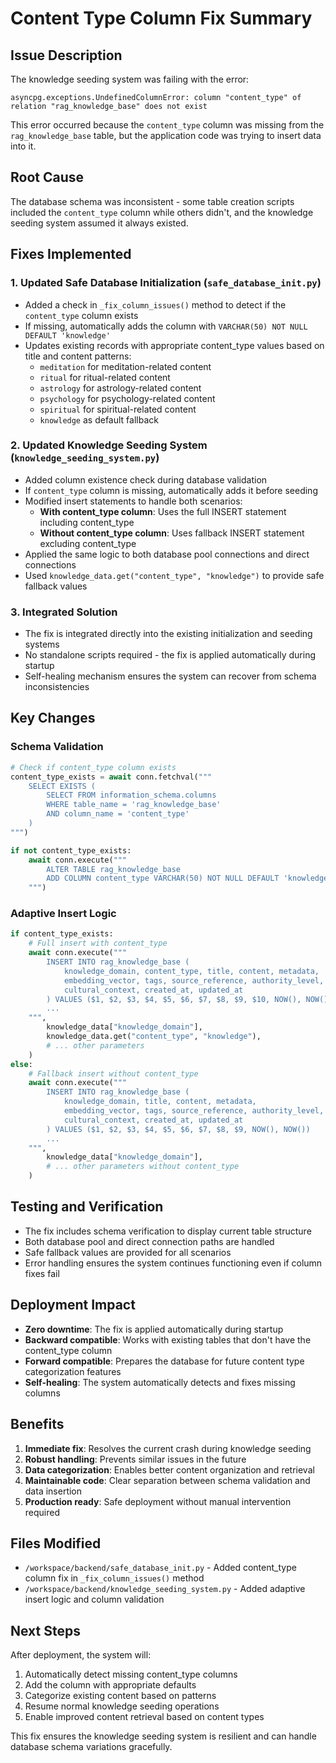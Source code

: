 # Content Type Column Fix Summary

## Issue Description
The knowledge seeding system was failing with the error:
```
asyncpg.exceptions.UndefinedColumnError: column "content_type" of relation "rag_knowledge_base" does not exist
```

This error occurred because the `content_type` column was missing from the `rag_knowledge_base` table, but the application code was trying to insert data into it.

## Root Cause
The database schema was inconsistent - some table creation scripts included the `content_type` column while others didn't, and the knowledge seeding system assumed it always existed.

## Fixes Implemented

### 1. Updated Safe Database Initialization (`safe_database_init.py`)
- Added a check in `_fix_column_issues()` method to detect if the `content_type` column exists
- If missing, automatically adds the column with `VARCHAR(50) NOT NULL DEFAULT 'knowledge'`
- Updates existing records with appropriate content_type values based on title and content patterns:
  - `meditation` for meditation-related content
  - `ritual` for ritual-related content
  - `astrology` for astrology-related content
  - `psychology` for psychology-related content
  - `spiritual` for spiritual-related content
  - `knowledge` as default fallback

### 2. Updated Knowledge Seeding System (`knowledge_seeding_system.py`)
- Added column existence check during database validation
- If `content_type` column is missing, automatically adds it before seeding
- Modified insert statements to handle both scenarios:
  - **With content_type column**: Uses the full INSERT statement including content_type
  - **Without content_type column**: Uses fallback INSERT statement excluding content_type
- Applied the same logic to both database pool connections and direct connections
- Used `knowledge_data.get("content_type", "knowledge")` to provide safe fallback values

### 3. Integrated Solution
- The fix is integrated directly into the existing initialization and seeding systems
- No standalone scripts required - the fix is applied automatically during startup
- Self-healing mechanism ensures the system can recover from schema inconsistencies

## Key Changes

### Schema Validation
```python
# Check if content_type column exists
content_type_exists = await conn.fetchval("""
    SELECT EXISTS (
        SELECT FROM information_schema.columns 
        WHERE table_name = 'rag_knowledge_base' 
        AND column_name = 'content_type'
    )
""")

if not content_type_exists:
    await conn.execute("""
        ALTER TABLE rag_knowledge_base 
        ADD COLUMN content_type VARCHAR(50) NOT NULL DEFAULT 'knowledge'
    """)
```

### Adaptive Insert Logic
```python
if content_type_exists:
    # Full insert with content_type
    await conn.execute("""
        INSERT INTO rag_knowledge_base (
            knowledge_domain, content_type, title, content, metadata,
            embedding_vector, tags, source_reference, authority_level,
            cultural_context, created_at, updated_at
        ) VALUES ($1, $2, $3, $4, $5, $6, $7, $8, $9, $10, NOW(), NOW())
        ...
    """, 
        knowledge_data["knowledge_domain"],
        knowledge_data.get("content_type", "knowledge"),
        # ... other parameters
    )
else:
    # Fallback insert without content_type
    await conn.execute("""
        INSERT INTO rag_knowledge_base (
            knowledge_domain, title, content, metadata,
            embedding_vector, tags, source_reference, authority_level,
            cultural_context, created_at, updated_at
        ) VALUES ($1, $2, $3, $4, $5, $6, $7, $8, $9, NOW(), NOW())
        ...
    """, 
        knowledge_data["knowledge_domain"],
        # ... other parameters without content_type
    )
```

## Testing and Verification
- The fix includes schema verification to display current table structure
- Both database pool and direct connection paths are handled
- Safe fallback values are provided for all scenarios
- Error handling ensures the system continues functioning even if column fixes fail

## Deployment Impact
- **Zero downtime**: The fix is applied automatically during startup
- **Backward compatible**: Works with existing tables that don't have the content_type column
- **Forward compatible**: Prepares the database for future content type categorization features
- **Self-healing**: The system automatically detects and fixes missing columns

## Benefits
1. **Immediate fix**: Resolves the current crash during knowledge seeding
2. **Robust handling**: Prevents similar issues in the future
3. **Data categorization**: Enables better content organization and retrieval
4. **Maintainable code**: Clear separation between schema validation and data insertion
5. **Production ready**: Safe deployment without manual intervention required

## Files Modified
- `/workspace/backend/safe_database_init.py` - Added content_type column fix in `_fix_column_issues()` method
- `/workspace/backend/knowledge_seeding_system.py` - Added adaptive insert logic and column validation

## Next Steps
After deployment, the system will:
1. Automatically detect missing content_type columns
2. Add the column with appropriate defaults
3. Categorize existing content based on patterns
4. Resume normal knowledge seeding operations
5. Enable improved content retrieval based on content types

This fix ensures the knowledge seeding system is resilient and can handle database schema variations gracefully.